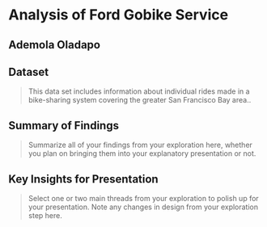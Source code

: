 # Analysis of Ford Gobike Service
## Ademola Oladapo


## Dataset

> This data set includes information about individual rides made in a bike-sharing system covering the greater San Francisco Bay area..


## Summary of Findings

> Summarize all of your findings from your exploration here, whether you plan on bringing them into your explanatory presentation or not.


## Key Insights for Presentation

> Select one or two main threads from your exploration to polish up for your presentation. Note any changes in design from your exploration step here.